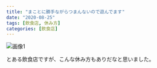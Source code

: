```yaml
---
title: "まことに勝手ながらつまんないので遊んでます"
date: "2020-08-25"
tags: [飲食店, 休み方]
categories: [飲食店]
---
```


![画像1](https://assets.st-note.com/img/1598333498655-ckRu2OuPEU.jpg)

とある飲食店ですが、こんな休み方もありだなと思いました。
